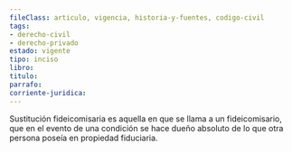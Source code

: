 ```yaml
---
fileClass: articulo, vigencia, historia-y-fuentes, codigo-civil
tags:
- derecho-civil
- derecho-privado
estado: vigente
tipo: inciso
libro:
titulo:
parrafo:
corriente-juridica:
---
```

Sustitución fideicomisaria es aquella en que se llama a un fideicomisario, que en el evento de una condición se hace dueño absoluto de lo que otra persona poseía en propiedad fiduciaria.